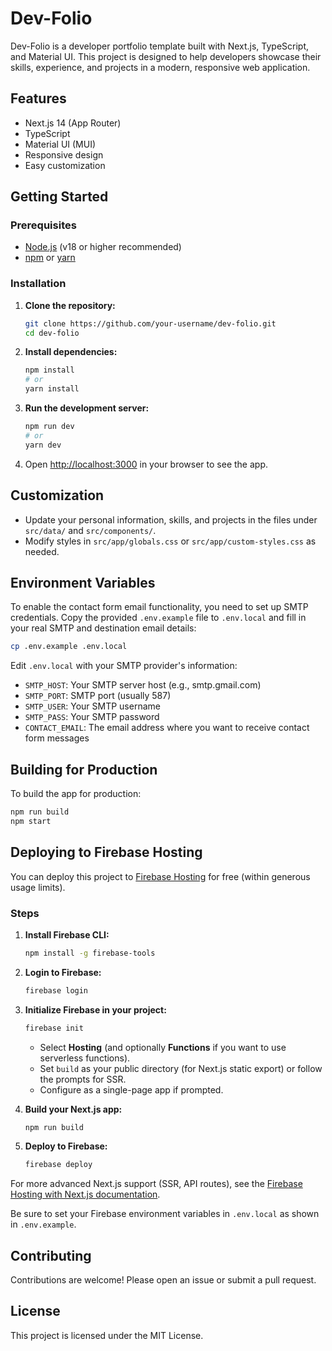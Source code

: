 # Dev-Folio

Dev-Folio is a developer portfolio template built with Next.js, TypeScript, and Material UI. This project is designed to
help developers showcase their skills, experience, and projects in a modern, responsive web application.

## Features

- Next.js 14 (App Router)
- TypeScript
- Material UI (MUI)
- Responsive design
- Easy customization

## Getting Started

### Prerequisites

- [Node.js](https://nodejs.org/) (v18 or higher recommended)
- [npm](https://www.npmjs.com/) or [yarn](https://yarnpkg.com/)

### Installation

1. **Clone the repository:**

   ```bash
   git clone https://github.com/your-username/dev-folio.git
   cd dev-folio
   ```

2. **Install dependencies:**

   ```bash
   npm install
   # or
   yarn install
   ```

3. **Run the development server:**

   ```bash
   npm run dev
   # or
   yarn dev
   ```

4. Open [http://localhost:3000](http://localhost:3000) in your browser to see the app.

## Customization

- Update your personal information, skills, and projects in the files under `src/data/` and `src/components/`.
- Modify styles in `src/app/globals.css` or `src/app/custom-styles.css` as needed.

## Environment Variables

To enable the contact form email functionality, you need to set up SMTP credentials. Copy the provided `.env.example`
file to `.env.local` and fill in your real SMTP and destination email details:

```bash
cp .env.example .env.local
```

Edit `.env.local` with your SMTP provider's information:

- `SMTP_HOST`: Your SMTP server host (e.g., smtp.gmail.com)
- `SMTP_PORT`: SMTP port (usually 587)
- `SMTP_USER`: Your SMTP username
- `SMTP_PASS`: Your SMTP password
- `CONTACT_EMAIL`: The email address where you want to receive contact form messages

## Building for Production

To build the app for production:

```bash
npm run build
npm start
```

## Deploying to Firebase Hosting

You can deploy this project to [Firebase Hosting](https://firebase.google.com/products/hosting) for free (within
generous usage limits).

### Steps

1. **Install Firebase CLI:**

   ```bash
   npm install -g firebase-tools
   ```

2. **Login to Firebase:**

   ```bash
   firebase login
   ```

3. **Initialize Firebase in your project:**

   ```bash
   firebase init
   ```

    - Select **Hosting** (and optionally **Functions** if you want to use serverless functions).
    - Set `build` as your public directory (for Next.js static export) or follow the prompts for SSR.
    - Configure as a single-page app if prompted.

4. **Build your Next.js app:**

   ```bash
   npm run build
   ```

5. **Deploy to Firebase:**
   ```bash
   firebase deploy
   ```

For more advanced Next.js support (SSR, API routes), see
the [Firebase Hosting with Next.js documentation](https://firebase.google.com/docs/hosting/frameworks/nextjs).

Be sure to set your Firebase environment variables in `.env.local` as shown in `.env.example`.

## Contributing

Contributions are welcome! Please open an issue or submit a pull request.

## License

This project is licensed under the MIT License.
